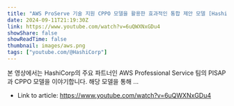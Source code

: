 ```yaml
---
title: "AWS ProServe 기술 지원 CPPO 모델을 활용한 효과적인 통합 제안 모델 [HashiCorp Strategy Day Korea 2024]"
date: 2024-09-11T21:19:30Z
link: https://www.youtube.com/watch?v=6uQWXNxGDu4
showShare: false
showReadTime: false
thumbnail: images/aws.png
tags: ["youtube.com/@HashiCorp"]
---
```

본 영상에서는 HashiCorp의 주요 파트너인 AWS Professional Service 팀의 PISAP과 CPPO 모델을 이야기합니다. 해당 모델을 통해 ...

- Link to article: https://www.youtube.com/watch?v=6uQWXNxGDu4